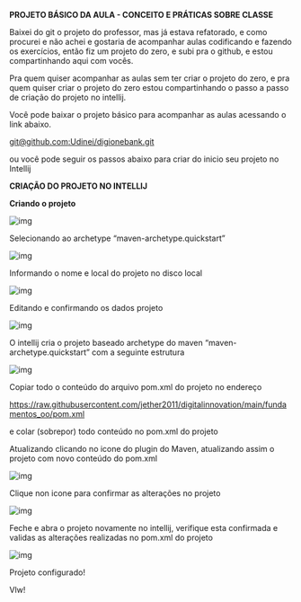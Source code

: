 **PROJETO BÁSICO DA AULA - CONCEITO E PRÁTICAS SOBRE CLASSE**

Baixei do git o projeto do professor, mas já estava refatorado, e como procurei e não achei e gostaria de acompanhar aulas codificando e fazendo os exercícios, então fiz um projeto do zero, e subi pra o github, e estou compartinhando aqui com vocês.

Pra quem quiser acompanhar as aulas sem ter criar o projeto do zero, e pra quem quiser criar o projeto do zero estou  compartinhando o passo a passo de criação do projeto no intellij.

Você pode baixar o projeto básico para acompanhar as aulas acessando o link abaixo.

[git@github.com:Udinei/digionebank.git](mailto:git@github.com:Udinei/digionebank.git)

ou você pode seguir os passos abaixo para criar do inicio seu projeto no Intellij

**CRIAÇÃO DO PROJETO NO INTELLIJ**

**Criando o projeto**

![img](file:///C:\Users\Udinei\AppData\Local\Temp\msohtmlclip1\01\clip_image002.jpg)

 

Selecionando ao archetype “maven-archetype.quickstart”

![img](file:///C:\Users\Udinei\AppData\Local\Temp\msohtmlclip1\01\clip_image004.jpg)

Informando o nome e local do projeto no disco local

![img](file:///C:\Users\Udinei\AppData\Local\Temp\msohtmlclip1\01\clip_image006.jpg)

 

Editando e confirmando os dados projeto

![img](file:///C:\Users\Udinei\AppData\Local\Temp\msohtmlclip1\01\clip_image008.jpg)

 

 

 

 

 

 

 

 

 

 

 

 

 

O intellij cria o projeto baseado archetype do maven “maven-archetype.quickstart” com a seguinte estrutura

![img](file:///C:\Users\Udinei\AppData\Local\Temp\msohtmlclip1\01\clip_image009.png)

 

Copiar todo o conteúdo do arquivo pom.xml do projeto no endereço

https://raw.githubusercontent.com/jether2011/digitalinnovation/main/fundamentos_oo/pom.xml

e colar (sobrepor) todo conteúdo no pom.xml do projeto

 

 

 

 

 

Atualizando clicando no icone do plugin do Maven, atualizando assim o projeto com novo conteúdo do pom.xml

![img](file:///C:\Users\Udinei\AppData\Local\Temp\msohtmlclip1\01\clip_image011.jpg)

Clique non icone para confirmar as alterações no projeto

![img](file:///C:\Users\Udinei\AppData\Local\Temp\msohtmlclip1\01\clip_image012.png)

 

 

Feche e abra o projeto novamente no intellij, verifique esta confirmada e validas as alterações realizadas no pom.xml do projeto

![img](file:///C:\Users\Udinei\AppData\Local\Temp\msohtmlclip1\01\clip_image014.jpg)

 

Projeto configurado!

Vlw! 